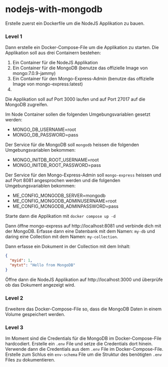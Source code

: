 # nodejs-with-mongodb

Erstelle zuerst ein Dockerfile um die NodeJS Applikation zu bauen.

### Level 1
Dann erstelle ein Docker-Compose-File um die Applikation zu starten.
Die Applikation soll aus drei Containern bestehen:

1. Ein Container für die NodeJS Applikation
2. Ein Container für die MongoDB (benutze das offizielle Image von mongo:7.0.9-jammy)
3. Ein Container für den Mongo-Express-Admin (benutze das offizielle Image von mongo-express:latest)
4. 
Die Applikation soll auf Port 3000 laufen und auf Port 27017 auf die MongoDB zugreifen.

Im Node Container sollen die folgenden Umgebungsvariablen gesetzt werden:
- MONGO_DB_USERNAME=root
- MONGO_DB_PASSWORD=pass

Der Service für die MongoDB soll `mongodb` heissen die folgenden Umgebungsvariablen bekommen:
- MONGO_INITDB_ROOT_USERNAME=root
- MONGO_INITDB_ROOT_PASSWORD=pass

Der Service für den Mongo-Express-Admin soll `mongo-express` heissen und auf Port 8081 angesprochen werden und die folgenden Umgebungsvariablen bekommen:
- ME_CONFIG_MONGODB_SERVER=mongodb
- ME_CONFIG_MONGODB_ADMINUSERNAME=root
- ME_CONFIG_MONGODB_ADMINPASSWORD=pass

Starte dann die Applikation mit `docker compose up -d`

Dann öffne mongo-express auf http://localhost:8081 und verbinde dich mit der MongoDB.
Erfasse dann eine Datenbank mit dem Namen: `my-db` und daring eine Collection mit dem Namen: `my-collection`.

Dann erfasse ein Dokument in der Collection mit dem Inhalt:

```json
{
  "myid": 1,
  "mytxt": "Hello from MongoDB"
}
```
Öffne dann die NodeJS Applikation auf http://localhost:3000 und überprüfe ob das Dokument angezeigt wird.

### Level 2

Erweitere das Docker-Compose-File so, dass die MongoDB Daten in einem Volume gespeichert werden.

### Level 3

Im Moment sind die Credentials für die MongoDB im Docker-Compose-File hardcodiert. Erstelle ein `.env` File und setze die Credentials dort hinein. Verwende dann die Credentials aus dem `.env` File im Docker-Compose-File. Erstelle zum Schlus ein `env-schema` File um die Struktur des benötigten `.env` Files zu dokumentieren.

